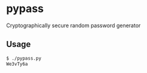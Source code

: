 # pypass
Cryptographically secure random password generator

## Usage
```bash
$ ./pypass.py
We3vTy6a
```

